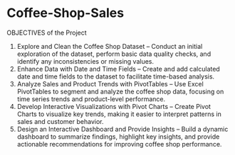 # Coffee-Shop-Sales

OBJECTIVES of the Project 

1. Explore and Clean the Coffee Shop Dataset – Conduct an initial exploration of the dataset, perform basic data quality checks, and identify any inconsistencies or missing values.
2. Enhance Data with Date and Time Fields – Create and add calculated date and time fields to the dataset to facilitate time-based analysis.
3. Analyze Sales and Product Trends with PivotTables – Use Excel PivotTables to segment and analyze the coffee shop data, focusing on time series trends and product-level performance.
4. Develop Interactive Visualizations with Pivot Charts – Create Pivot Charts to visualize key trends, making it easier to interpret patterns in sales and customer behavior.
5. Design an Interactive Dashboard and Provide Insights – Build a dynamic dashboard to summarize findings, highlight key insights, and provide actionable recommendations for improving coffee shop performance.
